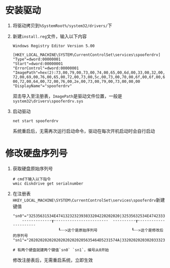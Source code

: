 # 安装驱动

1. 将驱动拷贝到`%SystemRoot%/system32/drivers/`下

2. 新建`install.reg`文件，输入以下内容

    ```
    Windows Registry Editor Version 5.00
    
    [HKEY_LOCAL_MACHINE\SYSTEM\CurrentControlSet\services\spooferdrv]
    "Type"=dword:00000001
    "Start"=dword:00000001
    "ErrorControl"=dword:00000001
    "ImagePath"=hex(2):73,00,79,00,73,00,74,00,65,00,6d,00,33,00,32,00,5c,00,64,00,\
    72,00,69,00,76,00,65,00,72,00,73,00,5c,00,73,00,70,00,6f,00,6f,00,66,00,65,\
    00,72,00,64,00,72,00,76,00,2e,00,73,00,79,00,73,00,00,00
    "DisplayName"="spooferdrv"
    ```
    双击导入至注册表，`ImagePath`是驱动文件位置，一般是`system32\drivers\spooferdrv.sys`

3. 启动驱动
    
    ```
    net start spooferdrv
    ```
    系统重启后，无需再次运行启动命令，驱动在每次开机启动时会自行启动

# 修改硬盘序列号

1. 获取硬盘原始序列号

    ```
    # cmd下输入以下指令
    wmic diskdrive get serialnumber
    ```

2. 在注册表`HKEY_LOCAL_MACHINE\SYSTEM\CurrentControlSet\services\spooferdrv`新建键值

    ```
    "sn0"="32535631534E4741323232393833204220202020|32535632534E4742333242323833344230303337"
        -------------┰------------------------  ----------┰----------------------
                        ┖┈┈>这个是原始序列号               ┖┈┈>这个是修改后的序列号
    "sn1"="2020202020202020202020205635464D5231574A|3320202020302033323732305636464D52335737"
    
    # 有两个硬盘就建两个键值`sn0` `sn1`，编号从0开始
    ```
    修改注册表后，无需重启系统，立即生效
